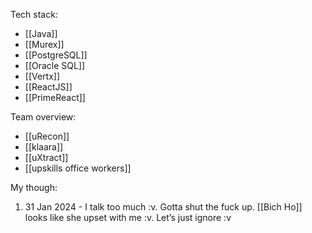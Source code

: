 Tech stack:
- [[Java]]
- [[Murex]]
- [[PostgreSQL]]
- [[Oracle SQL]]
- [[Vertx]]
- [[ReactJS]]
- [[PrimeReact]]

Team overview:
* [[uRecon]]
* [[klaara]]
* [[uXtract]]
* [[upskills office workers]]

My though:
1. 31 Jan 2024 - I talk too much :v. Gotta shut the fuck up. [[Bich Ho]] looks like she upset with me :v. Let’s just ignore :v
